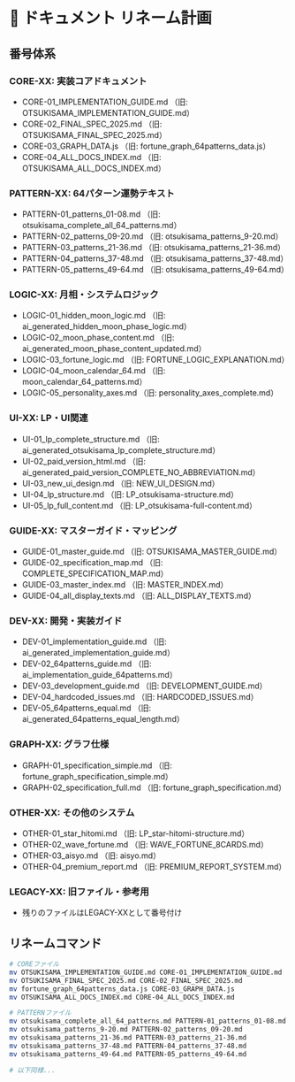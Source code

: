 # 📝 ドキュメント リネーム計画

## 番号体系

### CORE-XX: 実装コアドキュメント
- CORE-01_IMPLEMENTATION_GUIDE.md （旧: OTSUKISAMA_IMPLEMENTATION_GUIDE.md）
- CORE-02_FINAL_SPEC_2025.md （旧: OTSUKISAMA_FINAL_SPEC_2025.md）
- CORE-03_GRAPH_DATA.js （旧: fortune_graph_64patterns_data.js）
- CORE-04_ALL_DOCS_INDEX.md （旧: OTSUKISAMA_ALL_DOCS_INDEX.md）

### PATTERN-XX: 64パターン運勢テキスト
- PATTERN-01_patterns_01-08.md （旧: otsukisama_complete_all_64_patterns.md）
- PATTERN-02_patterns_09-20.md （旧: otsukisama_patterns_9-20.md）
- PATTERN-03_patterns_21-36.md （旧: otsukisama_patterns_21-36.md）
- PATTERN-04_patterns_37-48.md （旧: otsukisama_patterns_37-48.md）
- PATTERN-05_patterns_49-64.md （旧: otsukisama_patterns_49-64.md）

### LOGIC-XX: 月相・システムロジック
- LOGIC-01_hidden_moon_logic.md （旧: ai_generated_hidden_moon_phase_logic.md）
- LOGIC-02_moon_phase_content.md （旧: ai_generated_moon_phase_content_updated.md）
- LOGIC-03_fortune_logic.md （旧: FORTUNE_LOGIC_EXPLANATION.md）
- LOGIC-04_moon_calendar_64.md （旧: moon_calendar_64_patterns.md）
- LOGIC-05_personality_axes.md （旧: personality_axes_complete.md）

### UI-XX: LP・UI関連
- UI-01_lp_complete_structure.md （旧: ai_generated_otsukisama_lp_complete_structure.md）
- UI-02_paid_version_html.md （旧: ai_generated_paid_version_COMPLETE_NO_ABBREVIATION.md）
- UI-03_new_ui_design.md （旧: NEW_UI_DESIGN.md）
- UI-04_lp_structure.md （旧: LP_otsukisama-structure.md）
- UI-05_lp_full_content.md （旧: LP_otsukisama-full-content.md）

### GUIDE-XX: マスターガイド・マッピング
- GUIDE-01_master_guide.md （旧: OTSUKISAMA_MASTER_GUIDE.md）
- GUIDE-02_specification_map.md （旧: COMPLETE_SPECIFICATION_MAP.md）
- GUIDE-03_master_index.md （旧: MASTER_INDEX.md）
- GUIDE-04_all_display_texts.md （旧: ALL_DISPLAY_TEXTS.md）

### DEV-XX: 開発・実装ガイド
- DEV-01_implementation_guide.md （旧: ai_generated_implementation_guide.md）
- DEV-02_64patterns_guide.md （旧: ai_implementation_guide_64patterns.md）
- DEV-03_development_guide.md （旧: DEVELOPMENT_GUIDE.md）
- DEV-04_hardcoded_issues.md （旧: HARDCODED_ISSUES.md）
- DEV-05_64patterns_equal.md （旧: ai_generated_64patterns_equal_length.md）

### GRAPH-XX: グラフ仕様
- GRAPH-01_specification_simple.md （旧: fortune_graph_specification_simple.md）
- GRAPH-02_specification_full.md （旧: fortune_graph_specification.md）

### OTHER-XX: その他のシステム
- OTHER-01_star_hitomi.md （旧: LP_star-hitomi-structure.md）
- OTHER-02_wave_fortune.md （旧: WAVE_FORTUNE_8CARDS.md）
- OTHER-03_aisyo.md （旧: aisyo.md）
- OTHER-04_premium_report.md （旧: PREMIUM_REPORT_SYSTEM.md）

### LEGACY-XX: 旧ファイル・参考用
- 残りのファイルはLEGACY-XXとして番号付け

## リネームコマンド

```bash
# COREファイル
mv OTSUKISAMA_IMPLEMENTATION_GUIDE.md CORE-01_IMPLEMENTATION_GUIDE.md
mv OTSUKISAMA_FINAL_SPEC_2025.md CORE-02_FINAL_SPEC_2025.md
mv fortune_graph_64patterns_data.js CORE-03_GRAPH_DATA.js
mv OTSUKISAMA_ALL_DOCS_INDEX.md CORE-04_ALL_DOCS_INDEX.md

# PATTERNファイル
mv otsukisama_complete_all_64_patterns.md PATTERN-01_patterns_01-08.md
mv otsukisama_patterns_9-20.md PATTERN-02_patterns_09-20.md
mv otsukisama_patterns_21-36.md PATTERN-03_patterns_21-36.md
mv otsukisama_patterns_37-48.md PATTERN-04_patterns_37-48.md
mv otsukisama_patterns_49-64.md PATTERN-05_patterns_49-64.md

# 以下同様...
```